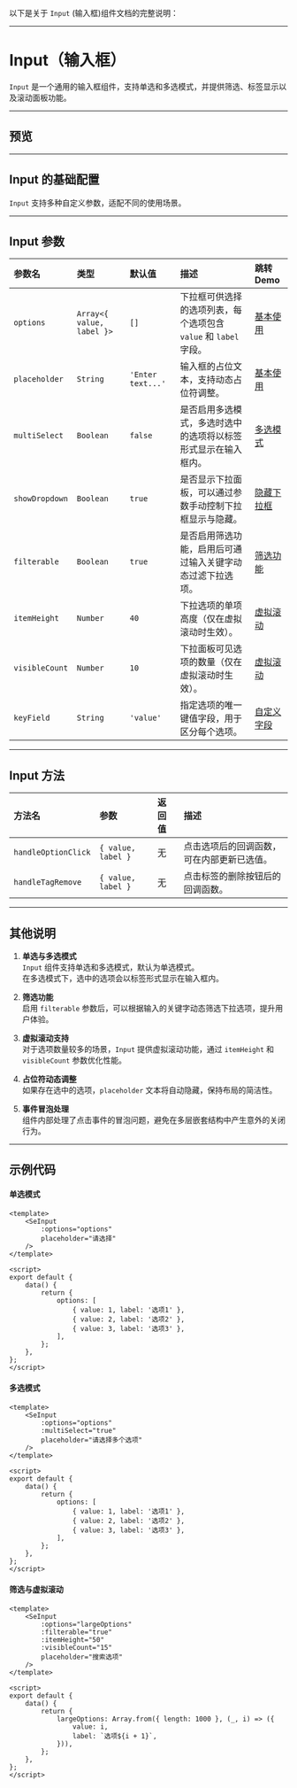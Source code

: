 以下是关于 `Input` (输入框)组件文档的完整说明：

---

# Input（输入框）

`Input` 是一个通用的输入框组件，支持单选和多选模式，并提供筛选、标签显示以及滚动面板功能。

---

## 预览
<preview path="../../demos/input/input.vue" title="基本使用" description="展示基本的单选、多选及筛选功能"></preview>

---

## Input 的基础配置

`Input` 支持多种自定义参数，适配不同的使用场景。

---

## Input 参数

| 参数名          | 类型                             | 默认值                | 描述                                                                                     | 跳转 Demo                                 |
| :-------------- | :------------------------------- | :-------------------- | :--------------------------------------------------------------------------------------- | :---------------------------------------- |
| `options`       | `Array<{ value, label }>`        | `[]`                  | 下拉框可供选择的选项列表，每个选项包含 `value` 和 `label` 字段。                          | [基本使用](#基本使用)                     |
| `placeholder`   | `String`                         | `'Enter text...'`     | 输入框的占位文本，支持动态占位符调整。                                                   | [基本使用](#基本使用)                     |
| `multiSelect`   | `Boolean`                        | `false`               | 是否启用多选模式，多选时选中的选项将以标签形式显示在输入框内。                            | [多选模式](#多选模式)                     |
| `showDropdown`  | `Boolean`                        | `true`                | 是否显示下拉面板，可以通过参数手动控制下拉框显示与隐藏。                                   | [隐藏下拉框](#隐藏下拉框)                 |
| `filterable`    | `Boolean`                        | `true`                | 是否启用筛选功能，启用后可通过输入关键字动态过滤下拉选项。                                | [筛选功能](#筛选功能)                     |
| `itemHeight`    | `Number`                         | `40`                  | 下拉选项的单项高度（仅在虚拟滚动时生效）。                                               | [虚拟滚动](#虚拟滚动)                     |
| `visibleCount`  | `Number`                         | `10`                  | 下拉面板可见选项的数量（仅在虚拟滚动时生效）。                                            | [虚拟滚动](#虚拟滚动)                     |
| `keyField`      | `String`                         | `'value'`             | 指定选项的唯一键值字段，用于区分每个选项。                                                | [自定义字段](#自定义字段)                 |

---

## Input 方法

| 方法名          | 参数                        | 返回值        | 描述                                     |
| :-------------- | :-------------------------- | :------------ | :--------------------------------------- |
| `handleOptionClick` | `{ value, label }`        | 无            | 点击选项后的回调函数，可在内部更新已选值。 |
| `handleTagRemove`   | `{ value, label }`        | 无            | 点击标签的删除按钮后的回调函数。           |

---

## 其他说明

1. **单选与多选模式**  
   `Input` 组件支持单选和多选模式，默认为单选模式。  
   在多选模式下，选中的选项会以标签形式显示在输入框内。

2. **筛选功能**  
   启用 `filterable` 参数后，可以根据输入的关键字动态筛选下拉选项，提升用户体验。

3. **虚拟滚动支持**  
   对于选项数量较多的场景，`Input` 提供虚拟滚动功能，通过 `itemHeight` 和 `visibleCount` 参数优化性能。

4. **占位符动态调整**  
   如果存在选中的选项，`placeholder` 文本将自动隐藏，保持布局的简洁性。

5. **事件冒泡处理**  
   组件内部处理了点击事件的冒泡问题，避免在多层嵌套结构中产生意外的关闭行为。

---

## 示例代码

#### 单选模式
```vue
<template>
    <SeInput
        :options="options"
        placeholder="请选择"
    />
</template>

<script>
export default {
    data() {
        return {
            options: [
                { value: 1, label: '选项1' },
                { value: 2, label: '选项2' },
                { value: 3, label: '选项3' },
            ],
        };
    },
};
</script>
```

#### 多选模式
```vue
<template>
    <SeInput
        :options="options"
        :multiSelect="true"
        placeholder="请选择多个选项"
    />
</template>

<script>
export default {
    data() {
        return {
            options: [
                { value: 1, label: '选项1' },
                { value: 2, label: '选项2' },
                { value: 3, label: '选项3' },
            ],
        };
    },
};
</script>
```

#### 筛选与虚拟滚动
```vue
<template>
    <SeInput
        :options="largeOptions"
        :filterable="true"
        :itemHeight="50"
        :visibleCount="15"
        placeholder="搜索选项"
    />
</template>

<script>
export default {
    data() {
        return {
            largeOptions: Array.from({ length: 1000 }, (_, i) => ({
                value: i,
                label: `选项${i + 1}`,
            })),
        };
    },
};
</script>
```


